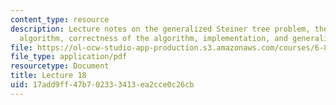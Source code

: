 ```yaml
---
content_type: resource
description: Lecture notes on the generalized Steiner tree problem, the Goemans-Williamson
  algorithm, correctness of the algorithm, implementation, and generalizations.
file: https://ol-ocw-studio-app-production.s3.amazonaws.com/courses/6-854j-advanced-algorithms-fall-2008/17add9ff47b702333413ea2cce0c26cb_lecture18.pdf
file_type: application/pdf
resourcetype: Document
title: Lecture 18
uid: 17add9ff-47b7-0233-3413-ea2cce0c26cb
---
```

